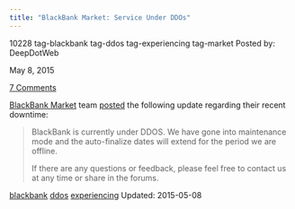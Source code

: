 ```yaml
---
title: "BlackBank Market: Service Under DDOs"
---
```


10228 tag-blackbank tag-ddos tag-experiencing tag-market
Posted by: DeepDotWeb 

<span>May 8, 2015</span>

<span><a href="/2015/05/08/blackbank-market-service-under-ddos/#comments">7 Comments</a></span>
</p>

<p><a href="http://www.deepdotweb.com/marketplace-directory/listing/black-bank-bitcoin-market">BlackBank Market</a> team <a href="http://www.reddit.com/r/DarkNetMarkets/comments/359oy6/blackbank_service_under_ddos/">posted</a> the following update regarding their recent downtime:</p>
<div class="usertext-body may-blank-within md-container">
<div class="md">
<blockquote><p>BlackBank is currently under DDOS. We have gone into maintenance mode and the auto-finalize dates will extend for the period we are offline.</p>
<p>If there are any questions or feedback, please feel free to contact us at any time or share in the forums.</p></blockquote>
</div>
</div>
</div>
<a href="/tag/blackbank/" rel="tag">blackbank</a> <a href="/tag/ddos/" rel="tag">ddos</a> <a href="/tag/experiencing/" rel="tag">experiencing</a></span> 
Updated: 2015-05-08

    

